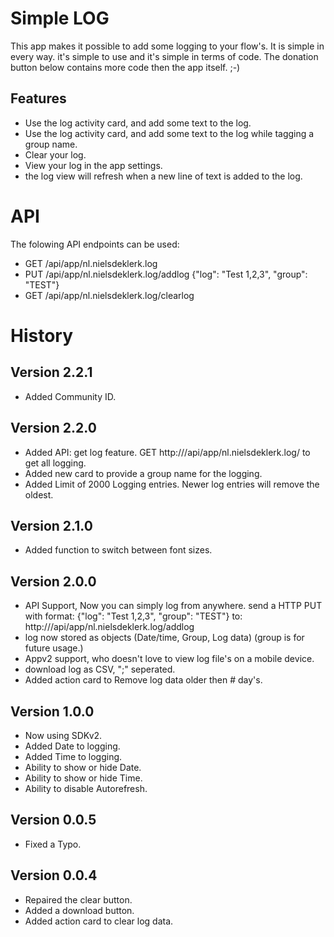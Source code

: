 # Simple LOG

This app makes it possible to add some logging to your flow's.
It is simple in every way. it's simple to use and it's simple in terms of code.
The donation button below contains more code then the app itself. ;-)

## Features

- Use the log activity card, and add some text to the log.
- Use the log activity card, and add some text to the log while tagging a group name.
- Clear your log.
- View your log in the app settings.
- the log view will refresh when a new line of text is added to the log.

# API

The folowing API endpoints can be used:

- GET /api/app/nl.nielsdeklerk.log
- PUT /api/app/nl.nielsdeklerk.log/addlog {"log": "Test 1,2,3", "group": "TEST"}
- GET /api/app/nl.nielsdeklerk.log/clearlog

# History

## Version 2.2.1

- Added Community ID.

## Version 2.2.0

- Added API: get log feature. GET http://<HOST>/api/app/nl.nielsdeklerk.log/ to get all logging.
- Added new card to provide a group name for the logging.
- Added Limit of 2000 Logging entries. Newer log entries will remove the oldest.

## Version 2.1.0

- Added function to switch between font sizes.

## Version 2.0.0

- API Support, Now you can simply log from anywhere.
  send a HTTP PUT
  with format: {"log": "Test 1,2,3", "group": "TEST"}
  to: http://<HOST>/api/app/nl.nielsdeklerk.log/addlog
- log now stored as objects (Date/time, Group, Log data) (group is for future usage.)
- Appv2 support, who doesn't love to view log file's on a mobile device.
- download log as CSV, ";" seperated.
- Added action card to Remove log data older then # day's.

## Version 1.0.0

- Now using SDKv2.
- Added Date to logging.
- Added Time to logging.
- Ability to show or hide Date.
- Ability to show or hide Time.
- Ability to disable Autorefresh.

## Version 0.0.5

- Fixed a Typo.

## Version 0.0.4

- Repaired the clear button.
- Added a download button.
- Added action card to clear log data.
